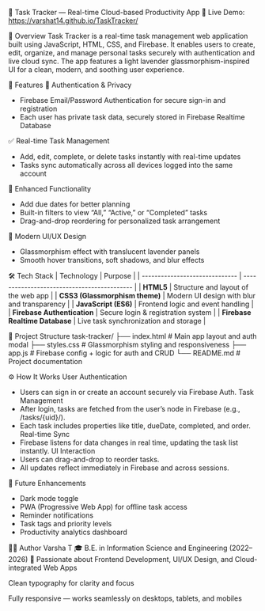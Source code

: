 🌸 Task Tracker — Real-time Cloud-based Productivity App
🔗 Live Demo: https://varshat14.github.io/TaskTracker/

🧠 Overview
Task Tracker is a real-time task management web application built using JavaScript, HTML, CSS, and Firebase.
It enables users to create, edit, organize, and manage personal tasks securely with authentication and live cloud sync.
The app features a light lavender glassmorphism-inspired UI for a clean, modern, and soothing user experience.

🚀 Features
🔐 Authentication & Privacy
 - Firebase Email/Password Authentication for secure sign-in and registration
 - Each user has private task data, securely stored in Firebase Realtime Database

✅ Real-time Task Management
 - Add, edit, complete, or delete tasks instantly with real-time updates
 - Tasks sync automatically across all devices logged into the same account

📅 Enhanced Functionality
 - Add due dates for better planning
 - Built-in filters to view “All,” “Active,” or “Completed” tasks
 - Drag-and-drop reordering for personalized task arrangement

💎 Modern UI/UX Design
 - Glassmorphism effect with translucent lavender panels
 - Smooth hover transitions, soft shadows, and blur effects

🛠️ Tech Stack
| Technology                     | Purpose                                     |
| ------------------------------ | ------------------------------------------- |
| **HTML5**                      | Structure and layout of the web app         |
| **CSS3 (Glassmorphism theme)** | Modern UI design with blur and transparency |
| **JavaScript (ES6)**           | Frontend logic and event handling           |
| **Firebase Authentication**    | Secure login & registration system          |
| **Firebase Realtime Database** | Live task synchronization and storage       |

📂 Project Structure
task-tracker/
├── index.html          # Main app layout and auth modal
├── styles.css          # Glassmorphism styling and responsiveness
├── app.js              # Firebase config + logic for auth and CRUD
└── README.md           # Project documentation

⚙️ How It Works
User Authentication
 - Users can sign in or create an account securely via Firebase Auth.
Task Management
 - After login, tasks are fetched from the user’s node in Firebase (e.g., /tasks/{uid}/).
 - Each task includes properties like title, dueDate, completed, and order.
Real-time Sync
 - Firebase listens for data changes in real time, updating the task list instantly.
UI Interaction
 - Users can drag-and-drop to reorder tasks.
 - All updates reflect immediately in Firebase and across sessions.

🧩 Future Enhancements
 - Dark mode toggle
 - PWA (Progressive Web App) for offline task access
 - Reminder notifications
 - Task tags and priority levels
 - Productivity analytics dashboard

👩‍💻 Author
Varsha T
🎓 B.E. in Information Science and Engineering (2022–2026)
💼 Passionate about Frontend Development, UI/UX Design, and Cloud-integrated Web Apps

Clean typography for clarity and focus

Fully responsive — works seamlessly on desktops, tablets, and mobiles
